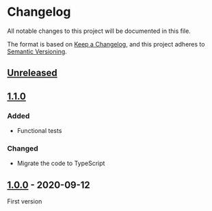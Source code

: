 # Changelog
All notable changes to this project will be documented in this file.

The format is based on [Keep a Changelog](https://keepachangelog.com/en/1.0.0/),
and this project adheres to [Semantic Versioning](https://semver.org/spec/v2.0.0.html).

## [Unreleased]

## [1.1.0]

### Added

- Functional tests

### Changed

- Migrate the code to TypeScript

## [1.0.0] - 2020-09-12

First version

[Unreleased]: https://github.com/MacFJA/svelte-undoable/compare/1.1.0...HEAD
[1.1.0]: https://github.com/MacFJA/svelte-undoable/releases/tag/1.0.0...1.1.0
[1.0.0]: https://github.com/MacFJA/svelte-undoable/releases/tag/1.0.0
